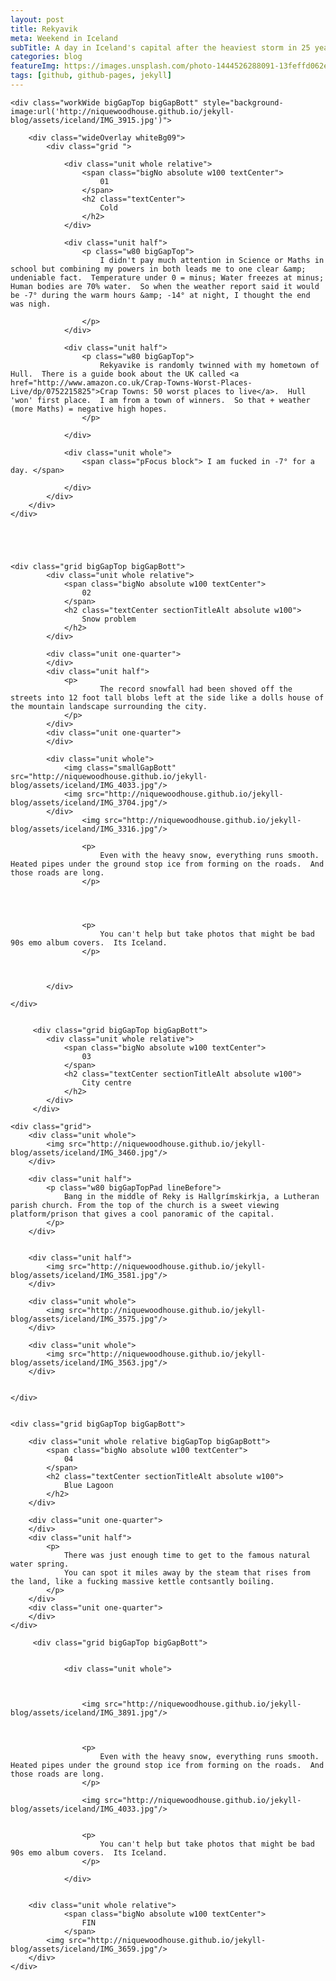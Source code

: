 ```yaml
---
layout: post
title: Rekyavik
meta: Weekend in Iceland
subTitle: A day in Iceland's capital after the heaviest storm in 25 years
categories: blog
featureImg: https://images.unsplash.com/photo-1444526288091-13feffd062e3?crop=entropy&fit=crop&fm=jpg&h=1200&ixjsv=2.1.0&ixlib=rb-0.3.5&q=80&w=2300
tags: [github, github-pages, jekyll]
---
```



<div class="wider">

	<div class="workWide bigGapTop bigGapBott" style="background-image:url('http://niquewoodhouse.github.io/jekyll-blog/assets/iceland/IMG_3915.jpg')"> 

		<div class="wideOverlay whiteBg09">
			<div class="grid ">

			 	<div class="unit whole relative">
			 		<span class="bigNo absolute w100 textCenter">
			 			01
			 		</span>		 		
			 		<h2 class="textCenter">
			 			Cold
			 		</h2>
			 	</div>

				<div class="unit half">		
			 		<p class="w80 bigGapTop">
			 			I didn't pay much attention in Science or Maths in school but combining my powers in both leads me to one clear &amp; undeniable fact.  Temperature under 0 = minus; Water freezes at minus; Human bodies are 70% water.  So when the weather report said it would be -7° during the warm hours &amp; -14° at night, I thought the end was nigh.
			 			
			 		</p> 			 	
				</div>	

				<div class="unit half">		
			 		<p class="w80 bigGapTop">
			 			Rekyavike is randomly twinned with my hometown of Hull.  There is a guide book about the UK called <a href="http://www.amazon.co.uk/Crap-Towns-Worst-Places-Live/dp/0752215825">Crap Towns: 50 worst places to live</a>.  Hull 'won' first place.  I am from a town of winners.  So that + weather (more Maths) = negative high hopes. 
			 		</p> 			 	

				</div>	

				<div class="unit whole">
					<span class="pFocus block"> I am fucked in -7° for a day. </span>

				</div>
			</div>
		</div>
	</div>





	<div class="grid bigGapTop bigGapBott"> 
		 	<div class="unit whole relative">
		 		<span class="bigNo absolute w100 textCenter">
		 			02
		 		</span>
		 		<h2 class="textCenter sectionTitleAlt absolute w100">
		 			Snow problem		 		
		 		</h2>
		 	</div>
		 
			<div class="unit one-quarter">
			</div>
			<div class="unit half">
				<p>		
			 			The record snowfall had been shoved off the streets into 12 foot tall blobs left at the side like a dolls house of the mountain landscape surrounding the city.
			 	</p> 			 	
			</div>
			<div class="unit one-quarter">
			</div>	

			<div class="unit whole">
				<img class="smallGapBott" src="http://niquewoodhouse.github.io/jekyll-blog/assets/iceland/IMG_4033.jpg"/>
				<img src="http://niquewoodhouse.github.io/jekyll-blog/assets/iceland/IMG_3704.jpg"/>
			</div>
			 		<img src="http://niquewoodhouse.github.io/jekyll-blog/assets/iceland/IMG_3316.jpg"/>

					<p>
						Even with the heavy snow, everything runs smooth.  Heated pipes under the ground stop ice from forming on the roads.  And those roads are long.
					</p>

					


					<p>
						You can't help but take photos that might be bad 90s emo album covers.  Its Iceland.
					</p>

										

			</div>					
				
	</div>


		 <div class="grid bigGapTop bigGapBott"> 
		 	<div class="unit whole relative">
		 		<span class="bigNo absolute w100 textCenter">
		 			03
		 		</span>
		 		<h2 class="textCenter sectionTitleAlt absolute w100">
		 			City centre
		 		</h2>
		 	</div>
		 </div>	

	<div class="grid">
		<div class="unit whole">
			<img src="http://niquewoodhouse.github.io/jekyll-blog/assets/iceland/IMG_3460.jpg"/>
		</div>

		<div class="unit half">
			<p class="w80 bigGapTopPad lineBefore">
				Bang in the middle of Reky is Hallgrímskirkja, a Lutheran parish church. From the top of the church is a sweet viewing platform/prison that gives a cool panoramic of the capital.
			</p>		
		</div>		


		<div class="unit half">
			<img src="http://niquewoodhouse.github.io/jekyll-blog/assets/iceland/IMG_3581.jpg"/>		
		</div>		

		<div class="unit whole">
			<img src="http://niquewoodhouse.github.io/jekyll-blog/assets/iceland/IMG_3575.jpg"/>
		</div>

		<div class="unit whole">
			<img src="http://niquewoodhouse.github.io/jekyll-blog/assets/iceland/IMG_3563.jpg"/>
		</div>


	</div>


	<div class="grid bigGapTop bigGapBott">

	 	<div class="unit whole relative bigGapTop bigGapBott">
	 		<span class="bigNo absolute w100 textCenter">
	 			04
	 		</span>
	 		<h2 class="textCenter sectionTitleAlt absolute w100">
	 			Blue Lagoon
	 		</h2>
	 	</div>

		<div class="unit one-quarter">
		</div>
		<div class="unit half">
			<p>
	 			There was just enough time to get to the famous natural water spring.  
	 			You can spot it miles away by the steam that rises from the land, like a fucking massive kettle contsantly boiling.
 			</p>
		</div>
		<div class="unit one-quarter">
		</div>		
	</div> 

		 <div class="grid bigGapTop bigGapBott"> 


				<div class="unit whole">		
		 	

			 		
			 		<img src="http://niquewoodhouse.github.io/jekyll-blog/assets/iceland/IMG_3891.jpg"/>



					<p>
						Even with the heavy snow, everything runs smooth.  Heated pipes under the ground stop ice from forming on the roads.  And those roads are long.
					</p>

					<img src="http://niquewoodhouse.github.io/jekyll-blog/assets/iceland/IMG_4033.jpg"/>


					<p>
						You can't help but take photos that might be bad 90s emo album covers.  Its Iceland.
					</p>

				</div>		

	
		<div class="unit whole relative">
		 		<span class="bigNo absolute w100 textCenter">
		 			FIN
		 		</span>			
			<img src="http://niquewoodhouse.github.io/jekyll-blog/assets/iceland/IMG_3659.jpg"/>
		</div>
	</div>





</div>